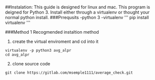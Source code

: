 ##Instalation:
This guide is designed for linux and mac.
This program is deigned for Python 3.
Install either through a virtualenv or thought your normal python install.
###Prrequsits
-python 3
-virtualenv
'''
pip install virtualenv
'''

###Method 1
Recogmended instaltion method

1. create the virtual enviroment and cd into it
```
virtualenv -p python3 avg_alpr
cd avg_alpr
```

2. clone source code
```
git clone https://gitlab.com/msemple1111/average_check.git
```

